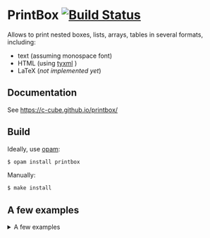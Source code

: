 # PrintBox [![Build Status](https://travis-ci.org/c-cube/printbox.svg?branch=master)](https://travis-ci.org/c-cube/printbox)

Allows to print nested boxes, lists, arrays, tables in several formats,
including:

- text (assuming monospace font)
- HTML (using [tyxml](https://github.com/ocsigen/tyxml/) )
- LaTeX (*not implemented yet*)


## Documentation

See https://c-cube.github.io/printbox/

## Build

Ideally, use [opam](http://opam.ocaml.org/):

```sh non-deterministic=command
$ opam install printbox
```

Manually:

```sh non-deterministic=command
$ make install
```

## A few examples

<details>
<summary>A few examples</summary>

#### importing the module

```ocaml
# #require "printbox";;

# module B = PrintBox;;
module B = PrintBox
```

#### simple box

```ocaml
# let box = B.(hlist [ text "hello"; text "world"; ]);;
val box : B.t = <abstr>

# PrintBox_text.output stdout box;;
hello|world
- : unit = ()
```

#### less simple boxes

```ocaml
# let box =
  B.(hlist
  [ text "I love\nto\npress\nenter";
    grid_text [| [|"a"; "bbb"|];
    [|"c"; "hello world"|] |]
  ])
  |> B.frame;;
val box : B.t = <abstr>

# PrintBox_text.output stdout box;;
+--------------------+
|I love|a|bbb        |
|to    |-+-----------|
|press |c|hello world|
|enter | |           |
+--------------------+
- : unit = ()
```

#### printing a table

```ocaml
# let square n =
  (* function to make a square *)
  Array.init n
    (fun i -> Array.init n (fun j -> B.sprintf "(%d,%d)" i j))
  |> B.grid ;;
val square : int -> B.t = <fun>

# let sq = square 5;;
val sq : B.t = <abstr>
# PrintBox_text.output stdout sq;;
(0,0)|(0,1)|(0,2)|(0,3)|(0,4)
-----+-----+-----+-----+-----
(1,0)|(1,1)|(1,2)|(1,3)|(1,4)
-----+-----+-----+-----+-----
(2,0)|(2,1)|(2,2)|(2,3)|(2,4)
-----+-----+-----+-----+-----
(3,0)|(3,1)|(3,2)|(3,3)|(3,4)
-----+-----+-----+-----+-----
(4,0)|(4,1)|(4,2)|(4,3)|(4,4)
- : unit = ()
```

#### frame

Why not put a frame around this? That's easy.

```ocaml
# let sq2 = square 3 |> B.frame ;;
val sq2 : B.t = <abstr>

# PrintBox_text.output stdout sq2;;
+-----------------+
|(0,0)|(0,1)|(0,2)|
|-----+-----+-----|
|(1,0)|(1,1)|(1,2)|
|-----+-----+-----|
|(2,0)|(2,1)|(2,2)|
+-----------------+
- : unit = ()
```

#### tree

We can also create trees and display them using indentation:

```ocaml
# let tree =
  B.tree (B.text "root")
    [ B.tree (B.text "a") [B.text "a1\na1"; B.text "a2\na2\na2"];
      B.tree (B.text "b") [B.text "b1\nb1"; B.text "b2"; B.text "b3"];
    ];;
val tree : B.t = <abstr>

# PrintBox_text.output stdout tree;;
root
`+- a
 |  `+- a1
 |   |  a1
 |   +- a2
 |      a2
 |      a2
 +- b
    `+- b1
     |  b1
     +- b2
     +- b3
- : unit = ()
```

#### Installing the pretty-printer in the toplevel

`PrintBox_text` contains a `Format`-compatible pretty-printer that
can be used as a default printer for boxes.

```ocaml
# #install_printer PrintBox_text.pp;;
# PrintBox.(frame @@ frame @@ init_grid ~line:3 ~col:2 (fun ~line:i ~col:j -> sprintf "%d.%d" i j));;
- : B.t =
+---------+
|+-------+|
||0.0|0.1||
||---+---||
||1.0|1.1||
||---+---||
||2.0|2.1||
|+-------+|
+---------+
# #remove_printer PrintBox_text.pp;;
```

Note that this pretty-printer plays nicely with `Format` boxes:

```ocaml
# let b = PrintBox.(frame @@ hlist [text "a\nb"; text "c"]);;
val b : B.t = <abstr>
# Format.printf "some text %a around@." PrintBox_text.pp b;;
some text +---+
          |a|c|
          |b| |
          +---+ around
- : unit = ()
```

#### HTML output (with `tyxml`)

```ocaml
# #require "printbox.html";;

# let out = open_out "/tmp/foo.html";;
val out : out_channel = <abstr>
# output_string out (PrintBox_html.to_string_doc (square 5));;
- : unit = ()
```

which prints some HTML in the file [foo.html](docs/foo.html).
Note that trees are printed in HTML using nested lists, and
that `PrintBox_html.to_string_doc` will insert some javascript to
make sub-lists fold/unfold on click (this is useful to display very large
trees compactly and exploring them incrementally).

</details>
